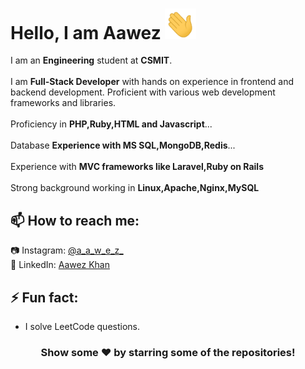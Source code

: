 # Hello, I am Aawez <img src="https://raw.githubusercontent.com/ABSphreak/ABSphreak/master/gifs/Hi.gif" width="50px">








I am an **Engineering** student at **CSMIT**.
<br>
<br>
I am  **Full-Stack Developer** with hands on experience in frontend and backend development. Proficient with various web development frameworks and libraries. 
<br>
<br>
Proficiency in **PHP,Ruby,HTML and Javascript**...
<br>
<br>
Database **Experience with MS SQL,MongoDB,Redis**...
<br>
<br>
Experience with **MVC frameworks like Laravel,Ruby on Rails**
<br>
<br>
Strong background working in **Linux,Apache,Nginx,MySQL**

## 📫 How to reach me:


📷 Instagram: [@a_a_w_e_z_](https://www.instagram.com/a_a_w_e_z_/)<br>
🧳 LinkedIn: [Aawez Khan](https://www.linkedin.com/in/aawez-khan-90459517b/)
<br>

## ⚡ Fun fact:
* I solve LeetCode questions.

<div align="center">

### Show some ❤️ by starring some of the repositories!

</div>

